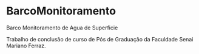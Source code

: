 # BarcoMonitoramento
Barco Monitoramento de Agua de Superficie

Trabalho de conclusão de curso de Pós de Graduação da Faculdade Senai Mariano Ferraz.
